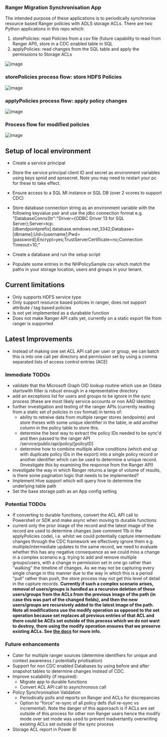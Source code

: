 ### Ranger Migration Synchronisation App

The intended purpose of these applications is to periodically synchronise resource based Ranger policies with ADLS storage ACLs. There are two Python applications in this repo which:
1. storePolicies: read Policies from a csv file (future capability to read from Ranger API), store in a CDC enabled table in SQL
2. applyPolicies: read changes from the SQL table and apply the permissions to Storage ACLs

![image](https://user-images.githubusercontent.com/5063077/118630985-fa8ec400-b7c6-11eb-9831-5dcaabbf8ab4.png)

### storePolicies process flow: store HDFS Policies

![image](https://user-images.githubusercontent.com/5063077/118631057-0d08fd80-b7c7-11eb-9626-0ed6259bfd96.png)

### applyPolicies process flow: apply policy changes

![image](https://user-images.githubusercontent.com/5063077/118631114-185c2900-b7c7-11eb-9dda-c92fcef405a3.png)

### Process flow for modified policies

![image](https://user-images.githubusercontent.com/5063077/119273763-4c3eb080-bc04-11eb-91ed-993f313a06c5.png)

## Setup of local environment
- Create a service principal
- Store the service principal client ID and secret as environment variables using keys spnid and spnsecret. Note you may need to restart your pc for these to take effect.
- Ensure access to a SQL MI instance or SQL DB (over 2 vcores to support CDC)
- Store database connection string as an environment variable with the following keyvalue pair and use the jdbc connection format e.g. "DatabaseConnxStr":"Driver={ODBC Driver 13 for SQL Server};Server=tcp:[dbendpointprefix].database.windows.net,3342;Database=[dbname];Uid=[username];Pwd=[password];Encrypt=yes;TrustServerCertificate=no;Connection Timeout=10;"

- Create a database and run the setup script
- Populate some entries in the NHPolicySample csv which match the paths in your storage location, users and groups in your tenant.

## Current limitations
- Only supports HDFS service type
- Only support resource based policies in ranger, does not support attribute / tag based policies
- Is not yet implemented as a durabable function
- Does not make Ranger API calls yet, currently on a static export file from ranger is supported

## Latest Improvements
- Instead of making one set ACL API call per user or group, we can batch this is into one call per directory and permission set by using a comma separated lists of access control entries (ACE)

### Immediate TODOs
- validate that the Microsoft Graph OID lookup routine which use an Odata startswith filter is robust enough in a representative directory
- add an exceptions list for users and groups to be ignore in the sync process (these are most likely service accounts or non AAD identites)
- further investigation and testing of the ranger APIs (currently reading from a static set of policies in csv format) in terms of:
  - ability to retreive data from multiple ranger stores (endpoints) and store theses with some unique identifier in the table, ie add another column in the policy table to store this.
  - determine the best way to extract the policy IDs needed to be sync'd and then passed to the ranger API /service/public/api/policy/[policyID]
  - determine how to combine multiple allow conditions (which end up with duplicate policy IDs in the export) into a single policy record or another identifier which can be used to determine a unique record. (Investigate this by examining the response from the Ranger API)
- investigate the way in which Ranger returns a large of volume of results, is there some pagination logic that needs to be implemented?
- Implement Hive support which will query hive to determine the underlying table path
- Set the base storage path as an App config setting

### Potential TODOs
- If converting to durable functions, convert the ACL API call to Powershell or SDK and make async when moving to durable functions
- current only the prior image of the record and the latest image of the record are used to determine changes (see comment 11b in the applyPolicies code), i.e. whilst we could potentially capture intermediate changes through the CDC framework we effectively ignore them e.g. multiple/intermediate updates to the same record, we need to evaluate whether this has any negative consequence as we could miss a change in a complex scenario e.g. trying to add and remove multiple groups/users, with a change in permission set in one go rather than "walking" the timeline of changes. As we may not be capturing every single change in this manner due to the way in which this is a period "pull" rather than push, the store process may not get this level of detail in the capture records. **Currently if such a complex scenario arises, removal of users/groups is handled as a recursive deletion of these users/groups from the ACLs from the previous image of the path (in case this was part of the changed fields), and then the new users/groups are recursively added to the latest image of the path. Note all modifications use the modify operation as opposed to the set operation because set replaces all previous entries of that ACL and there could be ACEs set outside of this process which we do not want to destroy, there using the modify operation ensures that we preserve existing ACLs. See [the docs](https://docs.microsoft.com/en-us/rest/api/storageservices/datalakestoragegen2/path/update) for more info.**


### Future enhancements
- Cater for multiple ranger sources (determine identifiers for unique and context awareness / potentially priotisation)
- Support for non CDC enabled Databases by using before and after snapshot tables to determine changes instead of CDC.
- Improve scalability (if required):
  - Migrate app to durable functions
  - Convert ACL API call to asynchronous call
- Policy Synchronisation Validation
  - Periodically polls and reports on Ranger and ACLs for discrepancies
  - Option to “force” re-sync of all policy defs (full re-sync vs incremental). Note the danger of this apporoach is if ACLs are set outside of this process for other non Ranger users hence the modify mode over set mode was used to prevent inadvertantly overwriting existing ACLs set outside of the sync process
- Storage ACL report in Power BI



